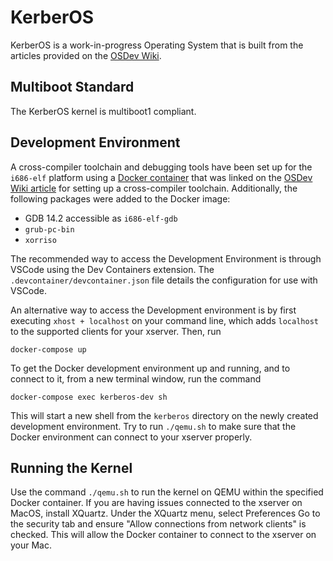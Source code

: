 # KerberOS

KerberOS is a work-in-progress Operating System that is built from the articles provided on the [OSDev Wiki](https://wiki.osdev.org). 

## Multiboot Standard
The KerberOS kernel is multiboot1 compliant. 

## Development Environment
A cross-compiler toolchain and debugging tools have been set up for the `i686-elf` platform using a [Docker container](https://hub.docker.com/r/joshwyant/gcc-cross/) that was linked on the [OSDev Wiki article](https://osdev.org/GCC_Cross-Compiler) for setting up a cross-compiler toolchain. Additionally, the following packages were added to the Docker image:
- GDB 14.2 accessible as `i686-elf-gdb`
- `grub-pc-bin`
- `xorriso`

The recommended way to access the Development Environment is through VSCode using the Dev Containers extension. The `.devcontainer/devcontainer.json` file details the configuration for use with VSCode. 

An alternative way to access the Development environment is by first executing `xhost + localhost` on your command line, which adds `localhost` to the supported clients for your xserver. Then, run 
```shell
docker-compose up
```
To get the Docker development environment up and running, and to connect to it, from a new terminal window, run the command
```shell
docker-compose exec kerberos-dev sh
````
This will start a new shell from the `kerberos` directory on the newly created development environment. Try to run `./qemu.sh` to make sure that the Docker environment can connect to your xserver properly. 

## Running the Kernel
Use the command `./qemu.sh` to run the kernel on QEMU within the specified Docker container. If you are having issues connected to the xserver on MacOS, install XQuartz. Under the XQuartz menu, select Preferences
Go to the security tab and ensure "Allow connections from network clients" is checked. This will allow the Docker container to connect to the xserver on your Mac.
